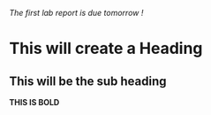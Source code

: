 *The first lab report is due tomorrow !*

# This will create a Heading
## This will be the sub heading
**THIS IS BOLD**
